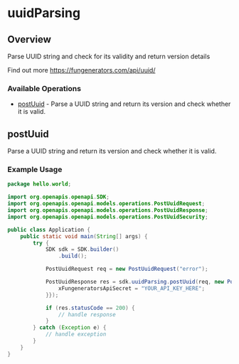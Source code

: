 # uuidParsing

## Overview

Parse UUID string and check for its validity and return version details

Find out more
<https://fungenerators.com/api/uuid/>
### Available Operations

* [postUuid](#postuuid) - Parse a UUID string and return its version and check whether it is valid.

## postUuid

Parse a UUID string and return its version and check whether it is valid.

### Example Usage

```java
package hello.world;

import org.openapis.openapi.SDK;
import org.openapis.openapi.models.operations.PostUuidRequest;
import org.openapis.openapi.models.operations.PostUuidResponse;
import org.openapis.openapi.models.operations.PostUuidSecurity;

public class Application {
    public static void main(String[] args) {
        try {
            SDK sdk = SDK.builder()
                .build();

            PostUuidRequest req = new PostUuidRequest("error");            

            PostUuidResponse res = sdk.uuidParsing.postUuid(req, new PostUuidSecurity("deserunt") {{
                xFungeneratorsApiSecret = "YOUR_API_KEY_HERE";
            }});

            if (res.statusCode == 200) {
                // handle response
            }
        } catch (Exception e) {
            // handle exception
        }
    }
}
```
